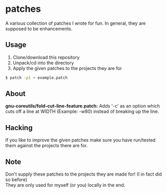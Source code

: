 # patches
A various collection of patches I wrote for fun. In general, they are supposed to be enhancements.

## Usage
1. Clone/download this repository
2. Unpack/cd into the directory
3. Apply the given patches to the projects they are for
```Bash
$ patch -p1 < example.patch
```

## About
**gnu-coreutils/fold-cut-line-feature.patch:** Adds '-c' as an option which cuts off a line at WIDTH (Example: -w80) instead of breaking up the line.

## Hacking
If you like to improve the given patches make sure you have run/tested them against the projects there are for.

## Note
Don't supply these patches to the projects they are made for! (I in fact did so before)   
They are only used for myself (or you) locally in the end.
